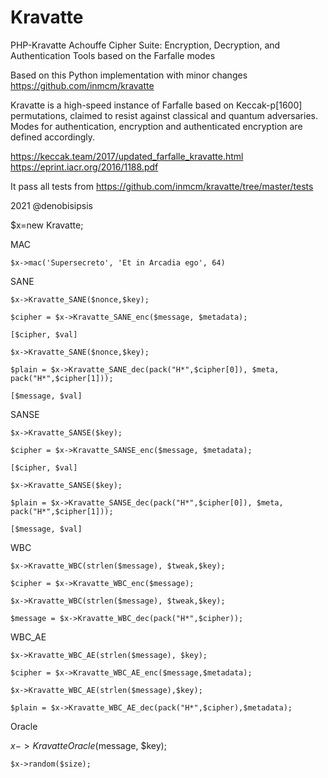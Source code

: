 # Kravatte
PHP-Kravatte Achouffe Cipher Suite: Encryption, Decryption, and Authentication Tools based on the Farfalle modes

Based on this Python implementation with minor changes
https://github.com/inmcm/kravatte

Kravatte is a high-speed instance of Farfalle based on Keccak-p[1600] permutations, 
claimed to resist against classical and quantum adversaries. Modes for authentication, 
encryption and authenticated encryption are defined accordingly.

https://keccak.team/2017/updated_farfalle_kravatte.html
https://eprint.iacr.org/2016/1188.pdf

It pass all tests from https://github.com/inmcm/kravatte/tree/master/tests

2021 @denobisipsis

$x=new Kravatte;

MAC

	$x->mac('Supersecreto', 'Et in Arcadia ego', 64)

SANE

	$x->Kravatte_SANE($nonce,$key);
	
	$cipher = $x->Kravatte_SANE_enc($message, $metadata);
	
	[$cipher, $val]
	
	$x->Kravatte_SANE($nonce,$key);
	
	$plain = $x->Kravatte_SANE_dec(pack("H*",$cipher[0]), $meta, pack("H*",$cipher[1]));
	
	[$message, $val]
  
SANSE

	$x->Kravatte_SANSE($key);
	
	$cipher = $x->Kravatte_SANSE_enc($message, $metadata);
	
	[$cipher, $val]
	
	$x->Kravatte_SANSE($key);
	
	$plain = $x->Kravatte_SANSE_dec(pack("H*",$cipher[0]), $meta, pack("H*",$cipher[1]));
	
	[$message, $val]

WBC

	$x->Kravatte_WBC(strlen($message), $tweak,$key);
	
	$cipher = $x->Kravatte_WBC_enc($message);
		
	$x->Kravatte_WBC(strlen($message), $tweak,$key);
	
	$message = $x->Kravatte_WBC_dec(pack("H*",$cipher));
	

WBC_AE

	$x->Kravatte_WBC_AE(strlen($message), $key);
	
	$cipher = $x->Kravatte_WBC_AE_enc($message,$metadata);

	$x->Kravatte_WBC_AE(strlen($message),$key);
	
	$plain = $x->Kravatte_WBC_AE_dec(pack("H*",$cipher),$metadata);
	
Oracle

  $x->KravatteOracle($message, $key);

	$x->random($size);
	

